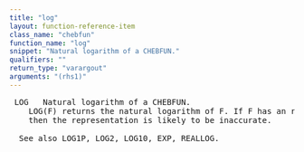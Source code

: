 ```yaml
---
title: "log"
layout: function-reference-item
class_name: "chebfun"
function_name: "log"
snippet: "Natural logarithm of a CHEBFUN."
qualifiers: ""
return_type: "varargout"
arguments: "(rhs1)"
---
```


<pre class="help-text"> LOG   Natural logarithm of a CHEBFUN.
    LOG(F) returns the natural logarithm of F. If F has an roots in its domain,
    then the representation is likely to be inaccurate.
 
  See also LOG1P, LOG2, LOG10, EXP, REALLOG.
</pre>
